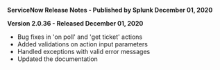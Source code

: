 **ServiceNow Release Notes - Published by Splunk December 01, 2020**


**Version 2.0.36 - Released December 01, 2020**

* Bug fixes in 'on poll' and 'get ticket' actions
* Added validations on action input parameters
* Handled exceptions with valid error messages
* Updated the documentation
